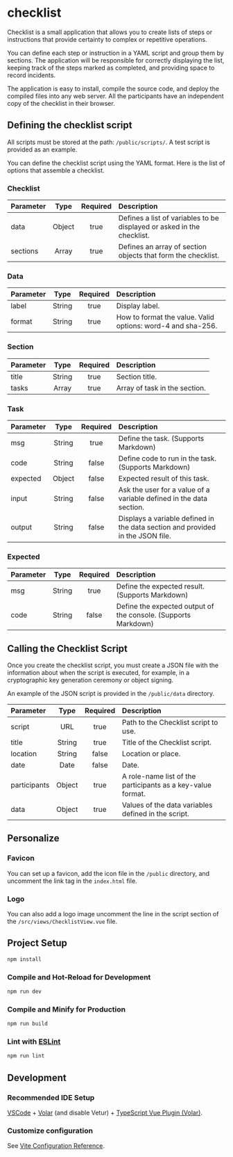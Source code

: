 # checklist

Checklist is a small application that allows you to create lists of steps or instructions that provide certainty to complex or repetitive operations.

You can define each step or instruction in a YAML script and group them by sections. The application will be responsible for correctly displaying the list, keeping track of the steps marked as completed, and providing space to record incidents.

The application is easy to install, compile the source code, and deploy the compiled files into any web server. All the participants have an independent copy of the checklist in their browser.

## Defining the checklist script
All scripts must be stored at the path: `/public/scripts/`. A test script is provided as an example.

You can define the checklist script using the YAML format. Here is the list of options that assemble a checklist.

### Checklist

| Parameter | Type | Required | Description |
|:----------|:----:|:--------:|:------------|
| data | Object | true | Defines a list of variables to be displayed or asked in the checklist. |
| sections | Array | true | Defines an array of section objects that form the checklist. |

### Data

| Parameter | Type | Required | Description |
|:----------|:----:|:--------:|:------------|
| label | String | true | Display label. |
| format | String | true | How to format the value. Valid options: word-4 and sha-256. |

### Section

| Parameter | Type | Required | Description |
|:----------|:----:|:--------:|:------------|
| title | String | true | Section title. |
| tasks | Array | true | Array of task in the section. |

### Task

| Parameter | Type | Required | Description |
|:----------|:----:|:--------:|:------------|
| msg | String | true | Define the task. (Supports Markdown) |
| code | String | false | Define code to run in the task. (Supports Markdown) |
| expected | Object | false | Expected result of this task. |
| input | String | false | Ask the user for a value of a variable defined in the data section. |
| output | String | false | Displays a variable defined in the data section and provided in the JSON file. |

### Expected

| Parameter | Type | Required | Description |
|:----------|:----:|:--------:|:------------|
| msg | String | true | Define the expected result. (Supports Markdown) |
| code | String | false | Define the expected output of the console. (Supports Markdown) |

## Calling the Checklist Script

Once you create the checklist script, you must create a JSON file with the information about when the script is executed, for example, in a cryptographic key generation ceremony or object signing.

An example of the JSON script is provided in the `/public/data` directory.

| Parameter | Type | Required | Description |
|:----------|:----:|:--------:|:------------|
| script | URL | true | Path to the Checklist script to use.|
| title | String | true | Title of the Checklist script. |
| location | String | false | Location or place. |
| date | Date | false | Date. |
| participants | Object | true |  A role-name list of the participants as a key-value format. |
| data | Object | true | Values of the data variables defined in the script. |

## Personalize
### Favicon
You can set up a favicon, add the icon file in the `/public` directory, and uncomment the link tag in the `index.html` file.

### Logo
You can also add a logo image uncomment the line in the script section of the `/src/views/ChecklistView.vue` file.


## Project Setup

```sh
npm install
```

### Compile and Hot-Reload for Development

```sh
npm run dev
```

### Compile and Minify for Production

```sh
npm run build
```

### Lint with [ESLint](https://eslint.org/)

```sh
npm run lint
```

## Development
### Recommended IDE Setup

[VSCode](https://code.visualstudio.com/) + [Volar](https://marketplace.visualstudio.com/items?itemName=Vue.volar) (and disable Vetur) + [TypeScript Vue Plugin (Volar)](https://marketplace.visualstudio.com/items?itemName=Vue.vscode-typescript-vue-plugin).

### Customize configuration

See [Vite Configuration Reference](https://vitejs.dev/config/).


